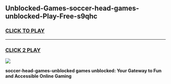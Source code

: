 
## Unblocked-Games-soccer-head-games-unblocked-Play-Free-s9qhc
<h3>
<a href="https://premium76.site?title=soccer-head-games-unblocked&ref=17A">CLICK TO PLAY</a></h3>
<hr>

<h3>
<a href="https://premium76.site?title=soccer-head-games-unblocked&ref=17A">CLICK 2 PLAY</a>
  
</h3>

<a href="https://premium76.site?title=soccer-head-games-unblocked&ref=17A"><img src="https://clearcache.store/games.png"></a>


**soccer-head-games-unblocked games unblocked: Your Gateway to Fun and Accessible Online Gaming**
